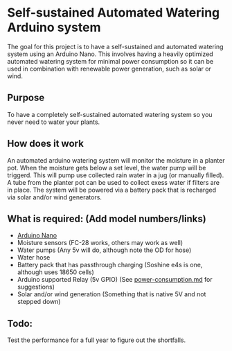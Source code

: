 # Self-sustained Automated Watering Arduino system
The goal for this project is to have a self-sustained and automated watering system using an Arduino Nano.
This involves having a heavily optimized automated watering system for minimal power consumption so it can be used in combination with renewable power generation, such as solar or wind.

## Purpose
To have a completely self-sustained automated watering system so you never need to water your plants.

## How does it work
An automated arduino watering system will monitor the moisture in a planter pot. When the moisture gets below a set level, the water pump will be triggerd. This will pump use collected rain water in a jug (or manually filled). A tube from the planter pot can be used to collect exess water if filters are in place. The system will be powered via a battery pack that is recharged via solar and/or wind generators.

## What is required: (Add model numbers/links)
- [Arduino Nano](https://store-usa.arduino.cc/products/arduino-nano?selectedStore=us)
- Moisture sensors (FC-28 works, others may work as well)
- Water pumps (Any 5v will do, although note the OD for hose)
- Water hose
- Battery pack that has passthrough charging (Soshine e4s is one, although uses 18650 cells)
- Arduino supported Relay (5v GPIO) (See [power-consumption.md](https://github.com/Boby360/Self-Auto-Watering-Arduino/blob/main/power-consumption.md) for suggestions)
- Solar and/or wind generation (Something that is native 5V and not stepped down)



## Todo:
Test the performance for a full year to figure out the shortfalls.
